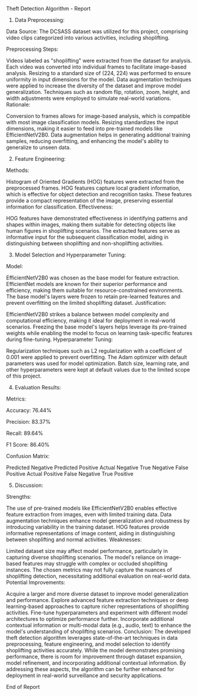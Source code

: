 Theft Detection Algorithm - Report

1. Data Preprocessing:

Data Source: The DCSASS dataset was utilized for this project, comprising video clips categorized into various activities, including shoplifting.

Preprocessing Steps:

Videos labeled as "shoplifting" were extracted from the dataset for analysis.
Each video was converted into individual frames to facilitate image-based analysis.
Resizing to a standard size of (224, 224) was performed to ensure uniformity in input dimensions for the model.
Data augmentation techniques were applied to increase the diversity of the dataset and improve model generalization. Techniques such as random flip, rotation, zoom, height, and width adjustments were employed to simulate real-world variations.
Rationale:

Conversion to frames allows for image-based analysis, which is compatible with most image classification models.
Resizing standardizes the input dimensions, making it easier to feed into pre-trained models like EfficientNetV2B0.
Data augmentation helps in generating additional training samples, reducing overfitting, and enhancing the model's ability to generalize to unseen data.

2. Feature Engineering:

Methods:

Histogram of Oriented Gradients (HOG) features were extracted from the preprocessed frames.
HOG features capture local gradient information, which is effective for object detection and recognition tasks.
These features provide a compact representation of the image, preserving essential information for classification.
Effectiveness:

HOG features have demonstrated effectiveness in identifying patterns and shapes within images, making them suitable for detecting objects like human figures in shoplifting scenarios.
The extracted features serve as informative input for the subsequent classification model, aiding in distinguishing between shoplifting and non-shoplifting activities.

3. Model Selection and Hyperparameter Tuning:

Model:

EfficientNetV2B0 was chosen as the base model for feature extraction.
EfficientNet models are known for their superior performance and efficiency, making them suitable for resource-constrained environments.
The base model's layers were frozen to retain pre-learned features and prevent overfitting on the limited shoplifting dataset.
Justification:

EfficientNetV2B0 strikes a balance between model complexity and computational efficiency, making it ideal for deployment in real-world scenarios.
Freezing the base model's layers helps leverage its pre-trained weights while enabling the model to focus on learning task-specific features during fine-tuning.
Hyperparameter Tuning:

Regularization techniques such as L2 regularization with a coefficient of 0.001 were applied to prevent overfitting.
The Adam optimizer with default parameters was used for model optimization.
Batch size, learning rate, and other hyperparameters were kept at default values due to the limited scope of this project.

4. Evaluation Results:

Metrics:

Accuracy: 76.44%

Precision: 83.37%

Recall: 89.64%

F1 Score: 86.40%

Confusion Matrix:

Predicted Negative	Predicted Positive
Actual Negative	True Negative	False Positive
Actual Positive	False Negative	True Positive

5. Discussion:

Strengths:

The use of pre-trained models like EfficientNetV2B0 enables effective feature extraction from images, even with limited training data.
Data augmentation techniques enhance model generalization and robustness by introducing variability in the training dataset.
HOG features provide informative representations of image content, aiding in distinguishing between shoplifting and normal activities.
Weaknesses:

Limited dataset size may affect model performance, particularly in capturing diverse shoplifting scenarios.
The model's reliance on image-based features may struggle with complex or occluded shoplifting instances.
The chosen metrics may not fully capture the nuances of shoplifting detection, necessitating additional evaluation on real-world data.
Potential Improvements:

Acquire a larger and more diverse dataset to improve model generalization and performance.
Explore advanced feature extraction techniques or deep learning-based approaches to capture richer representations of shoplifting activities.
Fine-tune hyperparameters and experiment with different model architectures to optimize performance further.
Incorporate additional contextual information or multi-modal data (e.g., audio, text) to enhance the model's understanding of shoplifting scenarios.
Conclusion: The developed theft detection algorithm leverages state-of-the-art techniques in data preprocessing, feature engineering, and model selection to identify shoplifting activities accurately. While the model demonstrates promising performance, there is room for improvement through dataset expansion, model refinement, and incorporating additional contextual information. By addressing these aspects, the algorithm can be further enhanced for deployment in real-world surveillance and security applications.

End of Report
